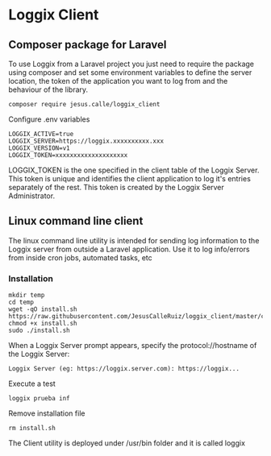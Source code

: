 # Loggix Client
## Composer package for Laravel
To use Loggix from a Laravel project you just need to require the package using composer and set some environment variables to define the server location, the token of the application you want to log from and the behaviour of the library.
````
composer require jesus.calle/loggix_client
````
Configure .env variables
````
LOGGIX_ACTIVE=true
LOGGIX_SERVER=https://loggix.xxxxxxxxxx.xxx
LOGGIX_VERSION=v1
LOGGIX_TOKEN=xxxxxxxxxxxxxxxxxxxx
````
LOGGIX_TOKEN is the one specified in the client table of the Loggix Server. This token is unique and identifies the client application to log it's entries separately of the rest.
This token is created by the Loggix Server Administrator.

## Linux command line client
The linux command line utility is intended for sending log information to the Loggix server from outside a Laravel application. Use it to log info/errors from inside cron jobs, automated tasks, etc
### Installation
````
mkdir temp
cd temp
wget -qO install.sh https://raw.githubusercontent.com/JesusCalleRuiz/loggix_client/master/cli/linux/install.sh
chmod +x install.sh
sudo ./install.sh
````
When a Loggix Server prompt appears, specify the protocol://hostname of the Loggix Server:
````
Loggix Server (eg: https://loggix.server.com): https://loggix...
````
Execute a test
````
loggix prueba inf
````
Remove installation file
````
rm install.sh
````

The Client utility is deployed under /usr/bin folder and it is called loggix
